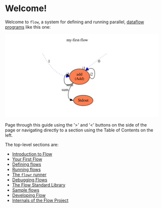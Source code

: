 # Welcome!
Welcome to `flow`, a system for defining and running parallel, 
[dataflow programs](https://en.wikipedia.org/wiki/Dataflow_programming) like this one:

![First flow](first_flow/first.svg)

Page through this guide using the '>' and '<' buttons on the side of the page or navigating directly
to a section using the Table of Contents on the left.

The top-level sections are:
* [Introduction to Flow](introduction/what_is_flow.md)
* [Your First Flow](first_flow/first_flow.md)
* [Defining flows](describing/definition_overview.md)
* [Running flows](running/running.md)
* [The `flowr` runner](developing/flowr.md)
* [Debugging Flows](debugging/debugger.md)
* [The Flow Standard Library](developing/flowstdlib.md)
* [Sample flows](developing/flowsamples.md)
* [Developing Flow](developing/overview.md)
* [Internals of the Flow Project](internals/overview.md)
